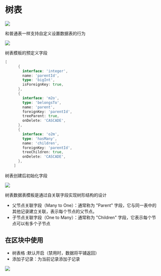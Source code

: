 # 树表

![](https://nocobase-docs.oss-cn-beijing.aliyuncs.com/48ea3612a65ba18ea6d898b25a78c4f4.png)

和普通表一样支持自定义设置数据表的行为

![](https://nocobase-docs.oss-cn-beijing.aliyuncs.com/f49bac32396d6fbdbf979de37a2546f7.png)

树表模板的预定义字段

```go
[
      {
        interface: 'integer',
        name: 'parentId',
        type: 'bigInt',
        isForeignKey: true,
      },
      {
        interface: 'm2o',
        type: 'belongsTo',
        name: 'parent',
        foreignKey: 'parentId',
        treeParent: true,
        onDelete: 'CASCADE',
      },
      {
        interface: 'o2m',
        type: 'hasMany',
        name: 'children',
        foreignKey: 'parentId',
        treeChildren: true,
        onDelete: 'CASCADE',
      },
    ]
```

树表创建后初始化字段

![](https://nocobase-docs.oss-cn-beijing.aliyuncs.com/0b06b5a954c8d40567d3dcafa2baff96.png)

树表数据表模板是通过自关联字段实现树形结构的设计

- 父节点关联字段（Many to One）：通常称为 "Parent" 字段，它与同一表中的其他记录建立关联，表示每个节点的父节点。
- 子节点关联字段（One to Many）：通常称为 "Children" 字段，它表示每个节点可以有多个子节点

## 在区块中使用

- 树表格 :默认开启（禁用时，数据将平铺返回）
- 添加子记录：为当前记录添加子记录

![](https://nocobase-docs.oss-cn-beijing.aliyuncs.com/97a7ddf0f26c323a2c986d10b43d7174.png)